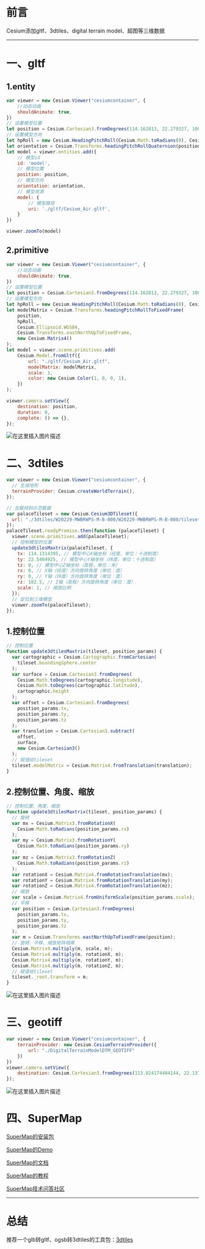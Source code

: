 # 前言
Cesium添加gltf、3dtiles、digital terrain model、超图等三维数据

---
# 一、gltf
## 1.entity

```javascript
var viewer = new Cesium.Viewer("cesiumcontainer", {
    //动态动画
    shouldAnimate: true,
})
// 设置模型位置
let position = Cesium.Cartesian3.fromDegrees(114.162813, 22.279327, 100);
// 设置模型方向
let hpRoll = new Cesium.HeadingPitchRoll(Cesium.Math.toRadians(0), Cesium.Math.toRadians(0), Cesium.Math.toRadians(0));//弧度
let orientation = Cesium.Transforms.headingPitchRollQuaternion(position, hpRoll);
let model = viewer.entities.add({
    // 模型id
    id: 'model',
    // 模型位置
    position: position,
    // 模型方向
    orientation: orientation,
    // 模型资源
    model: {
        // 模型路径
        uri: './gltf/Cesium_Air.gltf',
    }
})

viewer.zoomTo(model)
```
## 2.primitive
```javascript
var viewer = new Cesium.Viewer("cesiumcontainer", {
    //动态动画
    shouldAnimate: true,
})
// 设置模型位置
let position = Cesium.Cartesian3.fromDegrees(114.162813, 22.279327, 100);
// 设置模型方向
let hpRoll = new Cesium.HeadingPitchRoll(Cesium.Math.toRadians(0), Cesium.Math.toRadians(0), Cesium.Math.toRadians(0));//弧度
let modelMatrix = Cesium.Transforms.headingPitchRollToFixedFrame(
    position,
    hpRoll,
    Cesium.Ellipsoid.WGS84,
    Cesium.Transforms.eastNorthUpToFixedFrame,
    new Cesium.Matrix4()
);
let model = viewer.scene.primitives.add(
    Cesium.Model.fromGltf({
        url: "./gltf/Cesium_Air.gltf",
        modelMatrix: modelMatrix,
        scale: 1,
        color: new Cesium.Color(1, 0, 0, 1),
    })
);

viewer.camera.setView({
    destination: position,
   	duration: 0,
    complete: () => {},
});
```
![在这里插入图片描述](https://img-blog.csdnimg.cn/72c73c0a49c54bba93ce4acd8d2d86c2.png#pic_center)

# 二、3dtiles

```javascript
var viewer = new Cesium.Viewer("cesiumcontainer", {
  // 生成地形
  terrainProvider: Cesium.createWorldTerrain(),
});

// 加载倾斜示范数据
var palaceTileset = new Cesium.Cesium3DTileset({
  url: "./3dtiles/W20229-MWBRWPS-M-B-000/W20229-MWBRWPS-M-B-000/tileset.json",
});
palaceTileset.readyPromise.then(function (palaceTileset) {
  viewer.scene.primitives.add(palaceTileset);
  // 控制模型的位置
  update3dtilesMaxtrix(palaceTileset, {
    tx: 114.1314395, // 模型中心X轴坐标（经度，单位：十进制度）
    ty: 22.5404925, // 模型中心Y轴坐标（纬度，单位：十进制度）
    tz: 0, // 模型中心Z轴坐标（高程，单位：米）
    rx: 0, // X轴（经度）方向旋转角度（单位：度）
    ry: 0, // Y轴（纬度）方向旋转角度（单位：度）
    rz: 182.5, // Z轴（高程）方向旋转角度（单位：度）
    scale: 1, // 缩放比例
  });
  // 定位到三维模型
  viewer.zoomTo(palaceTileset);
});
```
## 1.控制位置

```javascript
// 控制位置
function update3dtilesMaxtrix(tileset, position_params) {
  var cartographic = Cesium.Cartographic.fromCartesian(
    tileset.boundingSphere.center
  );
  var surface = Cesium.Cartesian3.fromDegrees(
    Cesium.Math.toDegrees(cartographic.longitude),
    Cesium.Math.toDegrees(cartographic.latitude),
    cartographic.height
  );
  var offset = Cesium.Cartesian3.fromDegrees(
    position_params.tx,
    position_params.ty,
    position_params.tz
  );
  var translation = Cesium.Cartesian3.subtract(
    offset,
    surface,
    new Cesium.Cartesian3()
  );
  // 赋值给tileset
  tileset.modelMatrix = Cesium.Matrix4.fromTranslation(translation);
}
```

## 2.控制位置、角度、缩放
```javascript
// 控制位置、角度、缩放
function update3dtilesMaxtrix(tileset, position_params) {
  // 旋转
  var mx = Cesium.Matrix3.fromRotationX(
    Cesium.Math.toRadians(position_params.rx)
  );
  var my = Cesium.Matrix3.fromRotationY(
    Cesium.Math.toRadians(position_params.ry)
  );
  var mz = Cesium.Matrix3.fromRotationZ(
    Cesium.Math.toRadians(position_params.rz)
  );
  var rotationX = Cesium.Matrix4.fromRotationTranslation(mx);
  var rotationY = Cesium.Matrix4.fromRotationTranslation(my);
  var rotationZ = Cesium.Matrix4.fromRotationTranslation(mz);
  // 缩放
  var scale = Cesium.Matrix4.fromUniformScale(position_params.scale);
  // 平移
  var position = Cesium.Cartesian3.fromDegrees(
    position_params.tx,
    position_params.ty,
    position_params.tz
  );
  var m = Cesium.Transforms.eastNorthUpToFixedFrame(position);
  // 旋转、平移、缩放矩阵相乘
  Cesium.Matrix4.multiply(m, scale, m);
  Cesium.Matrix4.multiply(m, rotationX, m);
  Cesium.Matrix4.multiply(m, rotationY, m);
  Cesium.Matrix4.multiply(m, rotationZ, m);
  // 赋值给tileset
  tileset._root.transform = m;
}
```

![在这里插入图片描述](https://img-blog.csdnimg.cn/9b036b6490bd4a7da6ae0c23c7b846b9.png#pic_center)

# 三、geotiff

```javascript
var viewer = new Cesium.Viewer("cesiumcontainer", {
    terrainProvider: new Cesium.CesiumTerrainProvider({
        url: "./DigitalTerrainModelDTM_GEOTIFF"
    })
})
viewer.camera.setView({
    destination: Cesium.Cartesian3.fromDegrees(113.824174404144, 22.1379446983337, 1000)
});
```
![在这里插入图片描述](https://img-blog.csdnimg.cn/4eb7ef5db7694b6bbb3e64b8438f7b63.png#pic_center)

# 四、SuperMap

[SuperMap的安装包](http://support.supermap.com.cn/DownloadCenter/DownloadPage.aspx?id=2336)

[SuperMap的Demo](http://support.supermap.com.cn/DataWarehouse/WebDocHelp/iServer/webgl/examples/webgl/examples.html#layer)

[SuperMap的文档](http://support.supermap.com.cn/DataWarehouse/WebDocHelp/iServer/webgl/web/apis/3dwebgl.html)

[SuperMap的教程](https://www.bilibili.com/video/BV1Dh41137x5/?spm_id_from=333.1007.top_right_bar_window_custom_collection.content.click&vd_source=7db51e154f5eebccdf418a5264852559)

[SuperMap技术问答社区](http://qa.supermap.com/)

---

# 总结
推荐一个glb转gltf、ogsb转3dtiles的工具包：[3dtiles](https://github.com/fanvanzh/3dtiles)